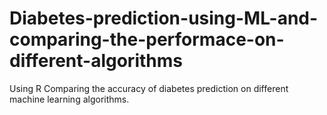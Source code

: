 # Diabetes-prediction-using-ML-and-comparing-the-performace-on-different-algorithms
Using R
Comparing the accuracy of diabetes prediction on different machine learning algorithms.
